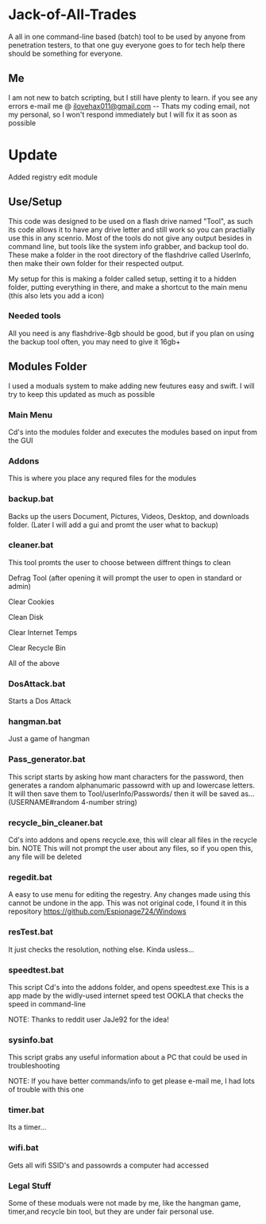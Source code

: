 # Jack-of-All-Trades
A all in one command-line based (batch) tool to be used by anyone from penetration testers, to that one guy everyone goes to for tech help there should be something for everyone.

## Me
I am not new to batch scripting, but I still have plenty to learn. if you see any errors e-mail me @ ilovehax011@gmail.com -- Thats my coding email, not my personal, so I won't respond immediately but I will fix it as soon as possible

# Update 
Added registry edit module

## Use/Setup
This code was designed to be used on a flash drive named "Tool", as such its code allows it to have any drive letter and still work so you can practially use this in any scenrio. Most of the tools do not give any output besides in command line, but tools like the system info grabber, and backup tool do. These make a folder in the root directory of the flashdrive called UserInfo, then make their own folder for their respected output.

My setup for this is making a folder called setup, setting it to a hidden folder, putting everything in there, and make a shortcut to the main menu (this also lets you add a icon)

### Needed tools
All you need is any flashdrive-8gb should be good, but if you plan on using the backup tool often, you may need to give it 16gb+

## Modules Folder
I used a moduals system to make adding new feutures easy and swift. I will try to keep this updated as much as possible

### Main Menu
Cd's into the modules folder and executes the modules based on input from the GUI

### Addons
This is where you place any requred files for the modules

### backup.bat
Backs up the users Document, Pictures, Videos, Desktop, and downloads folder.
(Later I will add a gui and promt the user what to backup)
### cleaner.bat
This tool promts the user to choose between diffrent things to clean

Defrag Tool (after opening it will prompt the user to open in standard or admin)

Clear Cookies

Clean Disk

Clear Internet Temps

Clear Recycle Bin

All of the above
### DosAttack.bat
Starts a Dos Attack

### hangman.bat
Just a game of hangman

### Pass_generator.bat
This script starts by asking how mant characters for the password, then generates a random alphanumaric passowrd with up and lowercase letters. It will then save them to Tool/userInfo/Passwords/ then it will be saved as... (USERNAME#random 4-number string)

### recycle_bin_cleaner.bat
Cd's into addons and opens recycle.exe, this will clear all files in the recycle bin. NOTE This will not prompt the user about any files, so if you open this, any file will be deleted

### regedit.bat
A easy to use menu for editing the regestry. Any changes made using this cannot be undone in the app.
This was not original code, I found it in this repository
https://github.com/Espionage724/Windows

### resTest.bat 
It just checks the resolution, nothing else. Kinda usless...

### speedtest.bat
This script Cd's into the addons folder, and opens speedtest.exe
This is a app made by the widly-used internet speed test OOKLA that checks the speed in command-line

NOTE: Thanks to reddit user JaJe92 for the idea!

### sysinfo.bat
This script grabs any useful information about a PC that could be used in troubleshooting 

NOTE: If you have better commands/info to get please e-mail me, I had lots of trouble with this one

### timer.bat
Its a timer...

### wifi.bat
Gets all wifi SSID's and passowrds a computer had accessed 

### Legal Stuff
Some of these moduals were not made by me, like the hangman game, timer,and recycle bin tool, but they are under fair personal use. 
